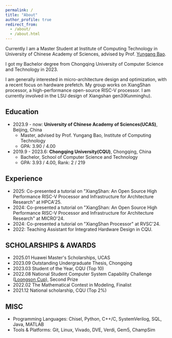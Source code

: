 ```yaml
---
permalink: /
title: "About"
author_profile: true
redirect_from: 
  - /about/
  - /about.html
---
```


Currently I am a Master Student at Institute of Computing Technology in University of Chinese Academy of Sciences, advised by Prof. [Yungang Bao](https://acs.ict.ac.cn/english/people_acs_en/researcher_acs_en/202209/t20220927_46107.html).

I got my Bachelor degree from Chongqing University of Computer Science and Technology in 2023.

I am generally interested in micro-architecture design and optimization, with a recent focus on hardware prefetch. My group works on XiangShan processor, a high-performance open-source RISC-V processor. I am currently involved in the LSU design of Xiangshan gen3(Kunminghu).

Education
------
- 2023.9 - now: **University of Chinese Academy of Sciences(UCAS)**, Beijing, China
  - Master, advised by Prof. Yungang Bao, Institute of Computing Technology
  - GPA: 3.90 / 4.00
- 2019.9 - 2023.6: **Chongqing University(CQU)**, Chongqing, China
  - Bachelor, School of Computer Science and Technology
  - GPA: 3.93 / 4.00, Rank: 2 / 219

Experience
------
- 2025: Co-presented a tutorial on "XiangShan: An Open Source High Performance RISC-V Processor and Infrastructure for Architecture Research" at HPCA'25.
- 2024: Co-presented a tutorial on "XiangShan: An Open Source High Performance RISC-V Processor and Infrastructure for Architecture Research" at MICRO'24.
- 2024: Co-presented a tutorial on "XiangShan Processor" at RVSC'24.
- 2022: Teaching Assistant for Integrated Hardware Design in CQU.

SCHOLARSHIPS & AWARDS
------
- 2025.01 Huawei Master's Scholarships, UCAS
- 2023.09 Outstanding Undergraduate Thesis, Chongqing
- 2023.03 Student of the Year, CQU (Top 10)
- 2022.08 National Student Computer System Capability Challenge ([Loongson Cup](https://www.nscscc.com/)), Second Prize
- 2022.02 The Mathematical Contest in Modeling, Finalist
- 2021.12 National scholarship, CQU (Top 2%)

MISC
------
- Programming Languages: Chisel, Python, C++/C, SystemVerilog, SQL, Java, MATLAB
- Tools & Platforms: Git, Linux, Vivado, DVE, Verdi, Gem5, ChampSim